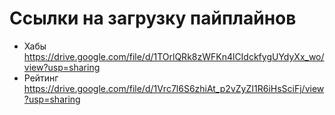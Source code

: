 # Ссылки на загрузку пайплайнов
* Хабы
https://drive.google.com/file/d/1TOrlQRk8zWFKn4lCIdckfygUYdyXx_wo/view?usp=sharing
* Рейтинг
https://drive.google.com/file/d/1Vrc7l6S6zhiAt_p2vZyZI1R6iHsSciFj/view?usp=sharing

